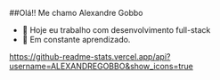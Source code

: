 ##Olá!! Me chamo Alexandre Gobbo

- 🔭 Hoje eu trabalho com desenvolvimento full-stack
- 🧠 Em constante aprendizado.

<div>
  <a href="https://github.com/ALEXANDREGOBBO>
  <img height="180em" src="https://github-readme-stats.vercel.app/api?username=ALEXANDREGOBBOshow_icons=true=dracula&include_all_commits=true&count_private=true"/>
  https://github-readme-stats.vercel.app/api?username=ALEXANDREGOBBO&show_icons=true
</div>
